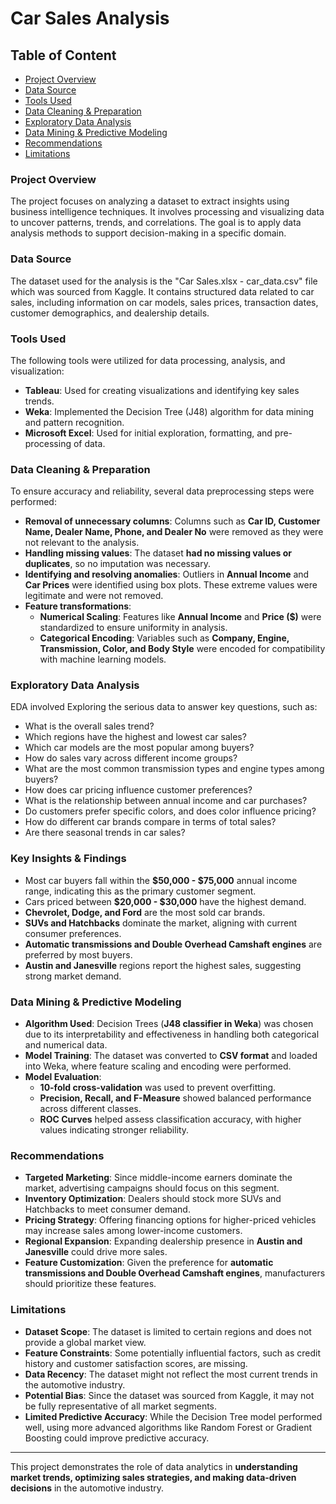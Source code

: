 # Car Sales Analysis

## Table of Content
- [Project Overview](#project-overview)
- [Data Source](#data-source)
- [Tools Used](#tools-used)
- [Data Cleaning & Preparation](#data-cleaning--preparation)
- [Exploratory Data Analysis](#exploratory-data-analysis)
- [Data Mining & Predictive Modeling](#data-mining--predictive-modeling)
- [Recommendations](#recommendations)
- [Limitations](#limitations)

### Project Overview
The project focuses on analyzing a dataset to extract insights using business intelligence techniques. It involves processing and visualizing data to uncover patterns, trends, and correlations. The goal is to apply data analysis methods to support decision-making in a specific domain.

### Data Source
The dataset used for the analysis is the "Car Sales.xlsx - car_data.csv" file which was sourced from Kaggle. It contains structured data related to car sales, including information on car models, sales prices, transaction dates, customer demographics, and dealership details. 

### Tools Used
The following tools were utilized for data processing, analysis, and visualization:
- **Tableau**: Used for creating visualizations and identifying key sales trends.
- **Weka**: Implemented the Decision Tree (J48) algorithm for data mining and pattern recognition.
- **Microsoft Excel**: Used for initial exploration, formatting, and pre-processing of data.

### Data Cleaning & Preparation
To ensure accuracy and reliability, several data preprocessing steps were performed:
- **Removal of unnecessary columns**: Columns such as **Car ID, Customer Name, Dealer Name, Phone, and Dealer No** were removed as they were not relevant to the analysis.
- **Handling missing values**: The dataset **had no missing values or duplicates**, so no imputation was necessary.
- **Identifying and resolving anomalies**: Outliers in **Annual Income** and **Car Prices** were identified using box plots. These extreme values were legitimate and were not removed.
- **Feature transformations**:
  - **Numerical Scaling**: Features like **Annual Income** and **Price ($)** were standardized to ensure uniformity in analysis.
  - **Categorical Encoding**: Variables such as **Company, Engine, Transmission, Color, and Body Style** were encoded for compatibility with machine learning models.
 
### Exploratory Data Analysis

EDA involved Exploring the serious data to answer key questions, such as:
- What is the overall sales trend?
- Which regions have the highest and lowest car sales?
- Which car models are the most popular among buyers?
- How do sales vary across different income groups?
- What are the most common transmission types and engine types among buyers?
- How does car pricing influence customer preferences?
- What is the relationship between annual income and car purchases?
- Do customers prefer specific colors, and does color influence pricing?
- How do different car brands compare in terms of total sales?
- Are there seasonal trends in car sales?

### Key Insights & Findings
- Most car buyers fall within the **$50,000 - $75,000** annual income range, indicating this as the primary customer segment.
- Cars priced between **$20,000 - $30,000** have the highest demand.
- **Chevrolet, Dodge, and Ford** are the most sold car brands.
- **SUVs and Hatchbacks** dominate the market, aligning with current consumer preferences.
- **Automatic transmissions and Double Overhead Camshaft engines** are preferred by most buyers.
- **Austin and Janesville** regions report the highest sales, suggesting strong market demand.

### Data Mining & Predictive Modeling
- **Algorithm Used**: Decision Trees (**J48 classifier in Weka**) was chosen due to its interpretability and effectiveness in handling both categorical and numerical data.
- **Model Training**: The dataset was converted to **CSV format** and loaded into Weka, where feature scaling and encoding were performed.
- **Model Evaluation**: 
  - **10-fold cross-validation** was used to prevent overfitting.
  - **Precision, Recall, and F-Measure** showed balanced performance across different classes.
  - **ROC Curves** helped assess classification accuracy, with higher values indicating stronger reliability.

### Recommendations
- **Targeted Marketing**: Since middle-income earners dominate the market, advertising campaigns should focus on this segment.
- **Inventory Optimization**: Dealers should stock more SUVs and Hatchbacks to meet consumer demand.
- **Pricing Strategy**: Offering financing options for higher-priced vehicles may increase sales among lower-income customers.
- **Regional Expansion**: Expanding dealership presence in **Austin and Janesville** could drive more sales.
- **Feature Customization**: Given the preference for **automatic transmissions and Double Overhead Camshaft engines**, manufacturers should prioritize these features.

### Limitations
- **Dataset Scope**: The dataset is limited to certain regions and does not provide a global market view.
- **Feature Constraints**: Some potentially influential factors, such as credit history and customer satisfaction scores, are missing.
- **Data Recency**: The dataset might not reflect the most current trends in the automotive industry.
- **Potential Bias**: Since the dataset was sourced from Kaggle, it may not be fully representative of all market segments.
- **Limited Predictive Accuracy**: While the Decision Tree model performed well, using more advanced algorithms like Random Forest or Gradient Boosting could improve predictive accuracy.

---
This project demonstrates the role of data analytics in **understanding market trends, optimizing sales strategies, and making data-driven decisions** in the automotive industry.

